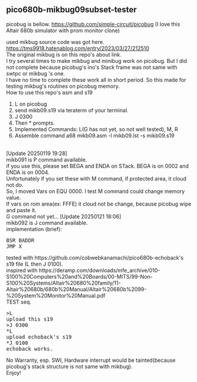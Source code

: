 ## pico680b-mikbug09subset-tester<BR>

picobug is bellow.
https://github.com/simple-circuit/picobug
(I love this Altair 680b simulator with prom monitor clone)<BR>

used mikbug source code was got here.
https://tms9918.hatenablog.com/entry/2023/03/27/212510 <BR>
The original mikbug is on this repo's about link.<BR>
I try several times to make mikbug and minibug work on picobug. But I did not complete because picobug's ino's Stack frame was not same with swtpc or mikbug 's one.<BR>
I have no time to complete these work all in short period.
So this made for testing mikbug's routines on picobug memory.
<BR>
How to use this repo's asm and s19
1. L on picobug
2. send mikb09.s19 via teraterm of your terminal.
3. J 0300
4. Then * prompts.
5. Implemented Commands: L(G has not yet, so not well tested), M, R
6. Assemble command
    a68 mikb09.asm -l mikb09.lst -s mikb09.s19
<BR>
[Update 20250119 19:28]<BR>
mikb091 is P command available.<BR>
if you use this, please set BEGA and ENDA on STack. BEGA is on 0002 and ENDA is on 0004.<BR>
Unfortunately if you set these with M command, if protected area, it cloud not do.<BR>
So, I moved Vars on EQU 0000. I test M command could change memory value.<BR>
If vars on rom area(ex: FFFE) it cloud not be change, because picobug wipe and paste it.<BR>
G command not yet...
[Update 20250121 18:06]<BR>
mikb092 is J command available.<BR>
implementation (brief): <BR>
<PRE>
BSR BADDR
JMP X
</PRE>
tested with https://github.com/cobwebkanamachi/pico680b-echoback's s19 file (L then J 0100).<BR>
inspired with https://deramp.com/downloads/mfe_archive/010-S100%20Computers%20and%20Boards/00-MITS/99-Non-S100%20Systems/Altair%20680%20family/11-Altair%20680b/680b%20Manual/Altair%20680b%2099-%20System%20Monitor%20Manual.pdf<BR>
TEST seq.<BR><PRE>
>L
upload this s19
>J 0300
*L
upload echoback's s19
*J 0100
echoback works.</PRE>
No Warranty, esp. SWI, Hardware interrupt would be tainted(because picobug's stack structure is not same with mikbug).<BR>
Enjoy!<BR>


